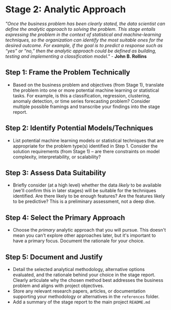 # Stage 2: Analytic Approach

_"Once the business problem has been clearly stated, the data scientist can define the analytic approach to solving the problem. This stage entails expressing the problem in the context of statistical and machine-learning techniques, so the organization can identify the most suitable ones for the desired outcome. For example, if the goal is to predict a response such as “yes” or “no,” then the analytic approach could be defined as building, testing and implementing a classification model."_ - **John B. Rollins**

## Step 1: Frame the Problem Technically
* Based on the business problem and objectives (from Stage 1), translate the problem into one or more potential machine learning or statistical tasks. For example, is this a classification, regression, clustering, anomaly detection, or time series forecasting problem? Consider multiple possible framings and transcribe your findings into the stage report.

## Step 2: Identify Potential Models/Techniques
* List potential machine learning models or statistical techniques that are appropriate for the problem type(s) identified in Step 1. Consider the solution requirements (from Stage 1) – are there constraints on model complexity, interpretability, or scalability?

## Step 3: Assess Data Suitability
* Briefly consider (at a high level) whether the data *likely* to be available (we'll confirm this in later stages) will be suitable for the techniques identified. Are there likely to be enough features? Are the features likely to be predictive? This is a preliminary assessment, not a deep dive.

## Step 4: Select the Primary Approach
* Choose the *primary* analytic approach that you will pursue. This doesn't mean you can't explore other approaches later, but it's important to have a primary focus. Document the rationale for your choice.

## Step 5: Document and Justify
* Detail the selected analytical methodology, alternative options evaluated, and the rationale behind your choice in the stage report. Clearly articulate why the chosen method best addresses the business problem and aligns with project objectives.
* Store any relevant research papers, articles, or documentation supporting your methodology or alternatives in the `references` folder.
* Add a summary of the stage report to the main project `README.md`